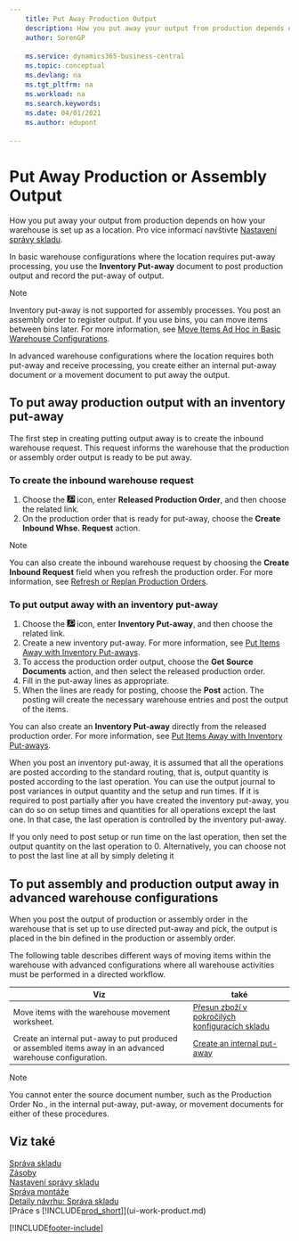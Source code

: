 ```yaml
---
    title: Put Away Production Output
    description: How you put away your output from production depends on how your warehouse is set up as a location.
    author: SorenGP

    ms.service: dynamics365-business-central
    ms.topic: conceptual
    ms.devlang: na
    ms.tgt_pltfrm: na
    ms.workload: na
    ms.search.keywords:
    ms.date: 04/01/2021
    ms.author: edupont

---
```

# Put Away Production or Assembly Output

How you put away your output from production depends on how your warehouse is set up as a location. Pro více informací navštivte [Nastavení správy skladu](warehouse-setup-warehouse.md).

In basic warehouse configurations where the location requires put-away processing, you use the **Inventory Put-away** document to post production output and record the put-away of output.

> [!NOTE]  
> Inventory put-away is not supported for assembly processes. You post an assembly order to register output. If you use bins, you can move items between bins later. For more information, see [Move Items Ad Hoc in Basic Warehouse Configurations](warehouse-how-to-move-items-ad-hoc-in-basic-warehousing.md).

In advanced warehouse configurations where the location requires both put-away and receive processing, you create either an internal put-away document or a movement document to put away the output.

## To put away production output with an inventory put-away

The first step in creating putting output away is to create the inbound warehouse request. This request informs the warehouse that the production or assembly order output is ready to be put away.

### To create the inbound warehouse request
1. Choose the ![Lightbulb that opens the Tell Me feature](media/ui-search/search_small.png "Tell me what you want to do") icon, enter **Released Production Order**, and then choose the related link.
2. On the production order that is ready for put-away, choose the **Create Inbound Whse. Request** action.

> [!NOTE]  
> You can also create the inbound warehouse request by choosing the **Create Inbound Request** field when you refresh the production order. For more information, see [Refresh or Replan Production Orders](production-how-to-replan-refresh-production-orders.md).

### To put output away with an inventory put-away
1. Choose the ![Lightbulb that opens the Tell Me feature](media/ui-search/search_small.png "Tell me what you want to do") icon, enter **Inventory Put-away**, and then choose the related link.
2. Create a new inventory put-away. For more information, see [Put Items Away with Inventory Put-aways](warehouse-how-to-put-items-away-with-inventory-put-aways.md).
3. To access the production order output, choose the **Get Source Documents** action, and then select the released production order.
4. Fill in the put-away lines as appropriate.
5. When the lines are ready for posting, choose the **Post** action. The posting will create the necessary warehouse entries and post the output of the items.

You can also create an **Inventory Put-away** directly from the released production order. For more information, see [Put Items Away with Inventory Put-aways](warehouse-how-to-put-items-away-with-inventory-put-aways.md).

When you post an inventory put-away, it is assumed that all the operations are posted according to the standard routing, that is, output quantity is posted according to the last operation. You can use the output journal to post variances in output quantity and the setup and run times. If it is required to post partially after you have created the inventory put-away, you can do so on setup times and quantities for all operations except the last one. In that case, the last operation is controlled by the inventory put-away.

If you only need to post setup or run time on the last operation, then set the output quantity on the last operation to 0. Alternatively, you can choose not to post the last line at all by simply deleting it

## To put assembly and production output away in advanced warehouse configurations
When you post the output of production or assembly order in the  warehouse that is set up to use directed put-away and pick, the output is placed in the bin defined in the production or assembly order.

The following table describes different ways of moving items within the warehouse with advanced configurations where all warehouse activities must be performed in a directed workflow.

| **Viz** | **také** |
|------------|-------------|  
| Move items with the warehouse movement worksheet. | [Přesun zboží v pokročilých konfiguracích skladu](warehouse-how-to-move-items-in-advanced-warehousing.md#to-move-items-with-the-warehouse-movement-worksheet) |
| Create an internal put-away to put produced or assembled items away in an advanced warehouse configuration. | [Create an internal put-away](warehouse-how-to-create-put-aways-from-internal-put-aways.md#to-create-an-internal-put-away) |

> [!NOTE]  
> You cannot enter the source document number, such as the Production Order No., in the internal put-away, put-away, or movement documents for either of these procedures.

## Viz také
[Správa skladu](warehouse-manage-warehouse.md)    
[Zásoby](inventory-manage-inventory.md)    
[Nastavení správy skladu](warehouse-setup-warehouse.md)       
[Správa montáže](assembly-assemble-items.md)      
[Detaily návrhu: Správa skladu](design-details-warehouse-management.md)    
[Práce s [!INCLUDE[prod_short](includes/prod_short.md)]](ui-work-product.md)


[!INCLUDE[footer-include](includes/footer-banner.md)]
